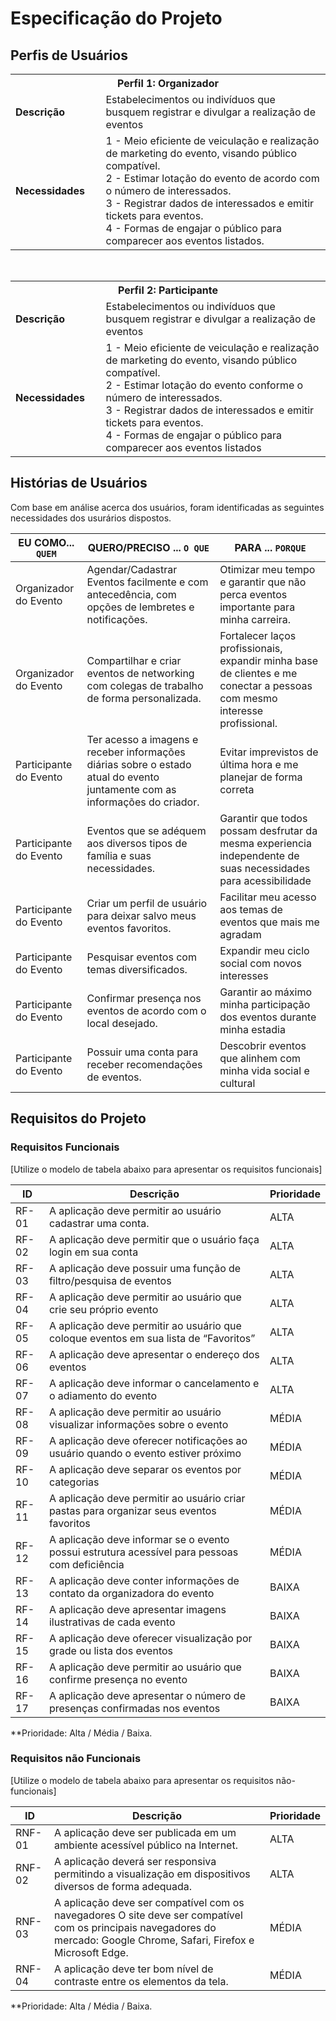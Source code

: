 # Especificação do Projeto

## Perfis de Usuários

<table>
<tbody>
<tr align=center>
<th colspan="2">Perfil 1: Organizador</th>
</tr>
<tr>
<td width="150px"><b>Descrição</b></td>
<td width="600px">Estabelecimentos ou indivíduos que busquem registrar e divulgar a
realização de eventos
</td>
</tr>
<tr>
<td><b>Necessidades</b></td>
<td>
1 - Meio eficiente de veiculação e realização de marketing do evento,
visando público compatível. <br>
2 - Estimar lotação do evento de acordo com o número de
interessados. <br>
3 - Registrar dados de interessados e emitir tickets para eventos. <br>
4 - Formas de engajar o público para comparecer aos eventos
listados.
</td>
</tr>
</tbody>
</table>

<br>

<table>
<tbody>
<tr align=center>
<th colspan="2">Perfil 2: Participante</th>
</tr>
<tr>
<td width="150px"><b>Descrição</b></td>
<td width="600px">Estabelecimentos ou indivíduos que busquem registrar e divulgar a
realização de eventos
</td>
</tr>
<tr>
<td><b>Necessidades</b></td>
<td>
1 - Meio eficiente de veiculação e realização de marketing do evento,
visando público compatível. <br>
2 - Estimar lotação do evento conforme o número de
interessados. <br>
3 - Registrar dados de interessados e emitir tickets para eventos. <br>
4 - Formas de engajar o público para comparecer aos eventos
listados

</td>
</tr>
</tbody>
</table>

## Histórias de Usuários

Com base em análise acerca dos usuários, foram identificadas as seguintes necessidades dos usurários dispostos.

| EU COMO... `QUEM`      | QUERO/PRECISO ... `O QUE`                                                                                                   | PARA ... `PORQUE`                                                                                                         |
|------------------------|-----------------------------------------------------------------------------------------------------------------------------|---------------------------------------------------------------------------------------------------------------------------|
| Organizador do Evento  | Agendar/Cadastrar Eventos facilmente e com antecedência, com opções de lembretes e notificações.                            | Otimizar meu tempo e garantir que não perca eventos importante para minha carreira.                                       |
| Organizador do Evento  | Compartilhar e criar eventos de networking com colegas de trabalho de forma personalizada.                                  | Fortalecer laços profissionais, expandir minha base de clientes e me conectar a pessoas com mesmo interesse profissional. |
| Participante do Evento | Ter acesso a imagens e receber informações diárias sobre o estado atual do evento juntamente com as informações do criador. | Evitar imprevistos de última hora e me planejar de forma correta                                                          |
| Participante do Evento | Eventos que se adéquem aos diversos tipos de família e suas necessidades.                                                   | Garantir que todos possam desfrutar da mesma experiencia independente de suas necessidades para acessibilidade            |
| Participante do Evento | Criar um perfil de usuário para deixar salvo meus eventos favoritos.                                                        | Facilitar meu acesso aos temas de eventos que mais me agradam                                                             |
| Participante do Evento | Pesquisar eventos com temas diversificados.                                                                                 | Expandir meu ciclo social com novos interesses                                                                            |
| Participante do Evento | Confirmar presença nos eventos de acordo com o local desejado.                                                              | Garantir ao máximo minha participação dos eventos durante minha estadia                                                   |
| Participante do Evento | Possuir uma conta para receber recomendações de eventos.                                                                    | Descobrir eventos que alinhem com minha vida social e cultural                                                            |

## Requisitos do Projeto


### Requisitos Funcionais

[Utilize o modelo de tabela abaixo para apresentar os requisitos funcionais]

| ID    | Descrição                                                                                     | Prioridade |
|-------|-----------------------------------------------------------------------------------------------|------------|
| RF-01 | A aplicação deve permitir ao usuário cadastrar uma conta.                                     | ALTA       | 
| RF-02 | A aplicação deve permitir que o usuário faça login em sua conta                               | ALTA       |
| RF-03 | A aplicação deve possuir uma função de filtro/pesquisa de eventos                             | ALTA       |
| RF-04 | A aplicação deve permitir ao usuário que crie seu próprio evento                              | ALTA       |
| RF-05 | A aplicação deve permitir ao usuário que coloque eventos em sua lista de “Favoritos”          | ALTA       |
| RF-06 | A aplicação deve apresentar o endereço dos eventos                                            | ALTA       |
| RF-07 | A aplicação deve informar o cancelamento e o adiamento do evento                              | ALTA       |
| RF-08 | A aplicação deve permitir ao usuário visualizar informações sobre o evento                    | MÉDIA      |
| RF-09 | A aplicação deve oferecer notificações ao usuário quando o evento estiver próximo             | MÉDIA      |
| RF-10 | A aplicação deve separar os eventos por categorias                                            | MÉDIA      |
| RF-11 | A aplicação deve permitir ao usuário criar pastas para organizar seus eventos favoritos       | MÉDIA      |
| RF-12 | A aplicação deve informar se o evento possui estrutura acessível para pessoas com deficiência | MÉDIA      |
| RF-13 | A aplicação deve conter informações de contato da organizadora do evento                      | BAIXA      |
| RF-14 | A aplicação deve apresentar imagens ilustrativas de cada evento                               | BAIXA      |
| RF-15 | A aplicação deve oferecer visualização por grade ou lista dos eventos                         | BAIXA      |
| RF-16 | A aplicação deve permitir ao usuário que confirme presença no evento                          | BAIXA      |
| RF-17 | A aplicação deve apresentar o número de presenças confirmadas nos eventos                     | BAIXA      |


**Prioridade: Alta / Média / Baixa. 

### Requisitos não Funcionais

[Utilize o modelo de tabela abaixo para apresentar os requisitos não-funcionais]

| ID     | Descrição                                                                                                                                                                | Prioridade |
|--------|--------------------------------------------------------------------------------------------------------------------------------------------------------------------------|------------|
| RNF-01 | A aplicação deve ser publicada em um ambiente acessível público na Internet.                                                                                             | ALTA       | 
| RNF-02 | A aplicação deverá ser responsiva permitindo a visualização em dispositivos diversos de forma adequada.                                                                  | ALTA       | 
| RNF-03 | A aplicação deve ser compatível com os navegadores O site deve ser compatível com os principais navegadores do mercado: Google Chrome, Safari, Firefox e Microsoft Edge. | MÉDIA      | 
| RNF-04 | A aplicação deve ter bom nível de contraste entre os elementos da tela.                                                                                                  | MÉDIA      | 


**Prioridade: Alta / Média / Baixa. 

